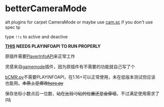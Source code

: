 # betterCameraMode
alt plugins for carpet CameraMode or maybe use [cam.sc](https://github.com/gnembon/scarpet/blob/master/programs/survival/cam.sc) if you don't use spec tp

type `!!c` to active and deactive

**[THIS](https://github.com/CrazyHPi/betterCameraMode/blob/master/betterCameraMode.py) NEEDS PLAYINFOAPI TO RUN PROPERLY**

原插件需要[PlayerInfoAPI](https://github.com/TISUnion/PlayerInfoAPI)来正常工作

灵感来自[gamemode](https://github.com/Squaregentleman/MCDR-plugins)插件，因为原插件有不需要的功能就自己写了个

[bCMR.py](https://github.com/CrazyHPi/betterCameraMode/blob/master/bCMR.py)不需要PLAYINFOAPI，在1.16+可以正常使用，未在低版本测试但应该也能用。~~本质上是爆改[here.py](https://github.com/TISUnion/Here)~~

保存坐标小数点后一位数，~~站在比较刁钻的位置还是会穿墙~~，不过满足使用需求了(咕
